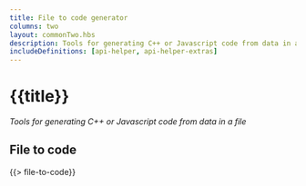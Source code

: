 ```yaml
---
title: File to code generator
columns: two
layout: commonTwo.hbs
description: Tools for generating C++ or Javascript code from data in a file
includeDefinitions: [api-helper, api-helper-extras]
---
```


# {{title}}

*Tools for generating C++ or Javascript code from data in a file*

## File to code

{{> file-to-code}}
